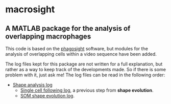 # macrosight
## A MATLAB package for the analysis of overlapping macrophages
This code is based on the [phagosight](https://github.com/phagosight/phagosight)
software, but modules for the analysis of overlapping cells within a video sequence
have been added. 

The log files kept for this package are not written for a full explanation, but 
rather as a way to keep track of the developments made. So if there is some
problem with it, just ask me! The log files can be read in the following order:
+ [Shape analysis log](./md-logs/shapeanalysis-log.md)
  + [Single cell following log](./md-logs/shapeanalysis-singlecell.md), a previous step from 
  __shape evolution__.
  + [SOM shape evolution log](./md-logs/shapeandsom-log.md).



